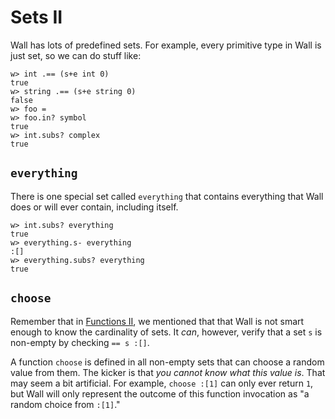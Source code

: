 # Sets II

Wall has lots of predefined sets.  For example, every primitive type in Wall is just set, so we can do stuff like:

```
w> int .== (s+e int 0)
true
w> string .== (s+e string 0)
false
w> foo =
w> foo.in? symbol
true
w> int.subs? complex
true
```

## `everything`

There is one special set called `everything` that contains everything that Wall does or will ever contain, including itself.

```
w> int.subs? everything
true
w> everything.s- everything
:[]
w> everything.subs? everything
true
```

## `choose`

Remember that in [Functions II](./functions-2#sets), we mentioned that that Wall is not smart enough to know the cardinality of sets.  It *can*, however, verify that a set `s` is non-empty by checking `== s :[]`.

A function `choose` is defined in all non-empty sets that can choose a random value from them. The kicker is that *you cannot know what this value is*. That may seem a bit artificial. For example, `choose :[1]` can only ever return `1`, but Wall will only represent the outcome of this function invocation as "a random choice from `:[1]`."